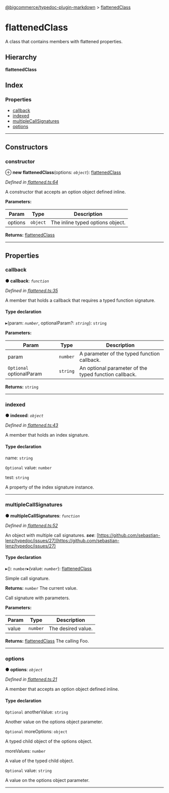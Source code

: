 [@bigcommerce/typedoc-plugin-markdown](../README.md) > [flattenedClass](../classes/flattenedclass.md)

# flattenedClass

A class that contains members with flattened properties.

## Hierarchy

**flattenedClass**

## Index

### Properties

* [callback](flattenedclass.md#markdown-header-callback)
* [indexed](flattenedclass.md#markdown-header-indexed)
* [multipleCallSignatures](flattenedclass.md#markdown-header-multiplecallsignatures)
* [options](flattenedclass.md#markdown-header-options)

---

## Constructors

###  constructor

⊕ **new flattenedClass**(options: *`object`*): [flattenedClass](flattenedclass.md)

*Defined in [flattened.ts:64](https://bitbucket.org/owner/repository_name/src/master/flattened.ts?fileviewer&amp;#x3D;file-view-default#flattened.ts-64)*

A constructor that accepts an option object defined inline.

**Parameters:**

| Param | Type | Description |
| ------ | ------ | ------ |
| options | `object` |  The inline typed options object. |

**Returns:** [flattenedClass](flattenedclass.md)

___

## Properties

###  callback

**● callback**: *`function`*

*Defined in [flattened.ts:35](https://bitbucket.org/owner/repository_name/src/master/flattened.ts?fileviewer&amp;#x3D;file-view-default#flattened.ts-35)*

A member that holds a callback that requires a typed function signature.

#### Type declaration
▸(param: *`number`*, optionalParam?: *`string`*): `string`

**Parameters:**

| Param | Type | Description |
| ------ | ------ | ------ |
| param | `number` |  A parameter of the typed function callback. |
| `Optional` optionalParam | `string` |  An optional parameter of the typed function callback. |

**Returns:** `string`

___

###  indexed

**● indexed**: *`object`*

*Defined in [flattened.ts:43](https://bitbucket.org/owner/repository_name/src/master/flattened.ts?fileviewer&amp;#x3D;file-view-default#flattened.ts-43)*

A member that holds an index signature.

#### Type declaration

[index: `number`]: `object`

 name: `string`

`Optional`  value: `number`

 test: `string`

A property of the index signature instance.

___

###  multipleCallSignatures

**● multipleCallSignatures**: *`function`*

*Defined in [flattened.ts:52](https://bitbucket.org/owner/repository_name/src/master/flattened.ts?fileviewer&amp;#x3D;file-view-default#flattened.ts-52)*

An object with multiple call signatures.
*__see__*: [https://github.com/sebastian-lenz/typedoc/issues/27](https://github.com/sebastian-lenz/typedoc/issues/27)

#### Type declaration
▸(): `number`▸(value: *`number`*): [flattenedClass](flattenedclass.md)

Simple call signature.

**Returns:** `number`
The current value.

Call signature with parameters.

**Parameters:**

| Param | Type | Description |
| ------ | ------ | ------ |
| value | `number` |  The desired value. |

**Returns:** [flattenedClass](flattenedclass.md)
The calling Foo.

___

###  options

**● options**: *`object`*

*Defined in [flattened.ts:21](https://bitbucket.org/owner/repository_name/src/master/flattened.ts?fileviewer&amp;#x3D;file-view-default#flattened.ts-21)*

A member that accepts an option object defined inline.

#### Type declaration

`Optional`  anotherValue: `string`

Another value on the options object parameter.

`Optional`  moreOptions: `object`

A typed child object of the options object.

 moreValues: `number`

A value of the typed child object.

`Optional`  value: `string`

A value on the options object parameter.

___

